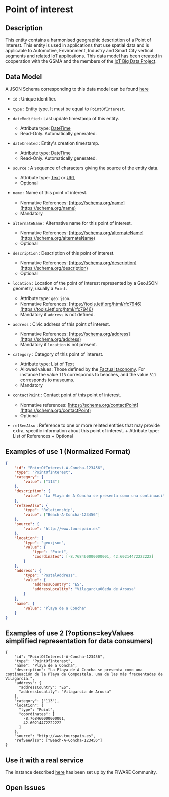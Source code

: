 # Point of interest

## Description

This entity contains a harmonised geographic description of a Point of Interest.
This entity is used in applications that use spatial data and is applicable to
Automotive, Environment, Industry and Smart City vertical segments and related
IoT applications. This data model has been created in cooperation with the GSMA
and the members of the
[IoT Big Data Project](http://www.gsma.com/iot/iot-big-data/).

## Data Model

A JSON Schema corresponding to this data model can be found
[here](http://fiware.github.io/dataModels/specs/PointOfInterest/PointOfInterest/schema.json)

-   `id` : Unique identifier.

-   `type` : Entity type. It must be equal to `PointOfInterest`.

-   `dateModified` : Last update timestamp of this entity.

    -   Attribute type: [DateTime](https://schema.org/DateTime)
    -   Read-Only. Automatically generated.

-   `dateCreated` : Entity's creation timestamp.
    -   Attribute type: [DateTime](https://schema.org/DateTime)
    -   Read-Only. Automatically generated.
-   `source` : A sequence of characters giving the source of the entity data.
    -   Attribute type: [Text](https://schema.org/Text) or
        [URL](https://schema.org/URL)
    -   Optional
-   `name` : Name of this point of interest.
    -   Normative References: [https://schema.org/name](https://schema.org/name)
    -   Mandatory
-   `alternateName` : Alternative name for this point of interest.

    -   Normative References:
        [https://schema.org/alternateName](https://schema.org/alternateName)
    -   Optional

-   `description` : Description of this point of interest.

    -   Normative References:
        [https://schema.org/description](https://schema.org/description)
    -   Optional

-   `location` : Location of the point of interest represented by a GeoJSON
    geometry, usually a `Point`.
    -   Attribute type: `geo:json`.
    -   Normative References:
        [https://tools.ietf.org/html/rfc7946](https://tools.ietf.org/html/rfc7946)
    -   Mandatory if `address` is not defined.
-   `address` : Civic address of this point of interest.
    -   Normative References:
        [https://schema.org/address](https://schema.org/address)
    -   Mandatory if `location` is not present.
-   `category` : Category of this point of interest.
    -   Attribute type: List of [Text](https://schema.org/Text)
    -   Allowed values: Those defined by the
        [Factual taxonomy](https://github.com/Factual/places/blob/master/categories/factual_taxonomy.json).
        For instance the value `113` corresponds to beaches, and the value `311`
        corresponds to museums.
    -   Mandatory
-   `contactPoint` : Contact point of this point of interest.
    -   Normative references:
        [https://schema.org/contactPoint](https://schema.org/contactPoint)
    -   Optional
-   `refSeeAlso` : Reference to one or more related entities that may provide
    extra, specific information about this point of interest. + Attribute type:
    List of References + Optional

## Examples of use 1 (Normalized Format)

```json
{
    "id": "PointOfInterest-A-Concha-123456",
    "type": "PointOfInterest",
    "category": {
        "value": ["113"]
    },
    "description": {
        "value": "La Playa de A Concha se presenta como una continuaci\u00f3n de la Playa de Compostela, una de las m\u00e1s frecuentadas de Vilagarc\u00eda."
    },
    "refSeeAlso": {
        "type": "Relationship",
        "value": ["Beach-A-Concha-123456"]
    },
    "source": {
        "value": "http://www.tourspain.es"
    },
    "location": {
        "type": "geo:json",
        "value": {
            "type": "Point",
            "coordinates": [-8.768460000000001, 42.60214472222222]
        }
    },
    "address": {
        "type": "PostalAddress",
        "value": {
            "addressCountry": "ES",
            "addressLocality": "Vilagarc\u00eda de Arousa"
        }
    },
    "name": {
        "value": "Playa de a Concha"
    }
}
```

## Examples of use 2 (?options=keyValues simplified representation for data consumers)

    {
        "id": "PointOfInterest-A-Concha-123456",
        "type": "PointOfInterest",
        "name": "Playa de a Concha",
        "description": "La Playa de A Concha se presenta como una continuación de la Playa de Compostela, una de las más frecuentadas de Vilagarcía.",
        "address": {
          "addressCountry": "ES",
          "addressLocality": "Vilagarcía de Arousa"
        },
        "category": ["113"],
        "location": {
          "type": "Point",
          "coordinates": [
            -8.768460000000001,
            42.60214472222222
          ]
        },
        "source": "http://www.tourspain.es",
        "refSeeAlso": ["Beach-A-Concha-123456"]
    }

## Use it with a real service

The instance described
[here](https://docs.google.com/document/d/1lHP7XS-7TNzsxLa0bNFb-96JnJXh0ecIHS3-H0qMREg/edit?usp=sharing)
has been set up by the FIWARE Community.

## Open Issues
